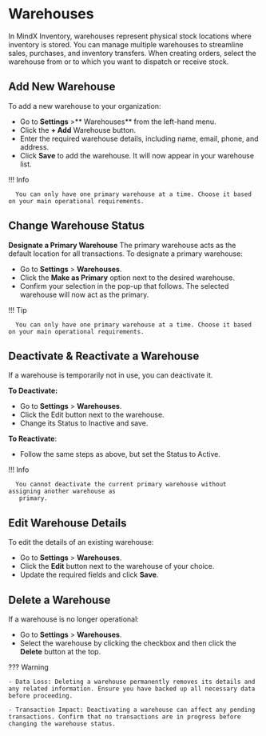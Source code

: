 # **Warehouses**

In MindX Inventory, warehouses represent physical stock locations where inventory is stored. You can manage multiple warehouses to streamline sales, purchases, and inventory transfers. When creating orders, select the warehouse from or to which you want to dispatch or receive stock.

## **Add New Warehouse**

To add a new warehouse to your organization:

- Go to **Settings** >** Warehouses** from the left-hand menu.
- Click the **+ Add** Warehouse button.
- Enter the required warehouse details, including name, email, phone, and address.
- Click **Save** to add the warehouse. It will now appear in your warehouse list.

!!! Info

      You can only have one primary warehouse at a time. Choose it based on your main operational requirements.

## **Change Warehouse Status**

**Designate a Primary Warehouse**
The primary warehouse acts as the default location for all transactions. To designate a primary warehouse:

- Go to **Settings** > **Warehouses**.
- Click the **Make as Primary** option next to the desired warehouse.
- Confirm your selection in the pop-up that follows. The selected warehouse will now act as the primary.

!!! Tip

      You can only have one primary warehouse at a time. Choose it based on your main operational requirements.

## **Deactivate & Reactivate a Warehouse**

If a warehouse is temporarily not in use, you can deactivate it.

**To Deactivate:**

- Go to **Settings** > **Warehouses**.
- Click the Edit button next to the warehouse.
- Change its Status to Inactive and save.

**To Reactivate**:

- Follow the same steps as above, but set the Status to Active.

!!! Info

      You cannot deactivate the current primary warehouse without assigning another warehouse as
       primary.

## **Edit Warehouse Details**

To edit the details of an existing warehouse:

- Go to **Settings** > **Warehouses**.
- Click the **Edit** button next to the warehouse of your choice.
- Update the required fields and click **Save**.

## **Delete a Warehouse**

If a warehouse is no longer operational:

- Go to **Settings** > **Warehouses**.
- Select the warehouse by clicking the checkbox and then click the **Delete** button at the top.

??? Warning

    - Data Loss: Deleting a warehouse permanently removes its details and any related information. Ensure you have backed up all necessary data before proceeding.

    - Transaction Impact: Deactivating a warehouse can affect any pending transactions. Confirm that no transactions are in progress before changing the warehouse status.
